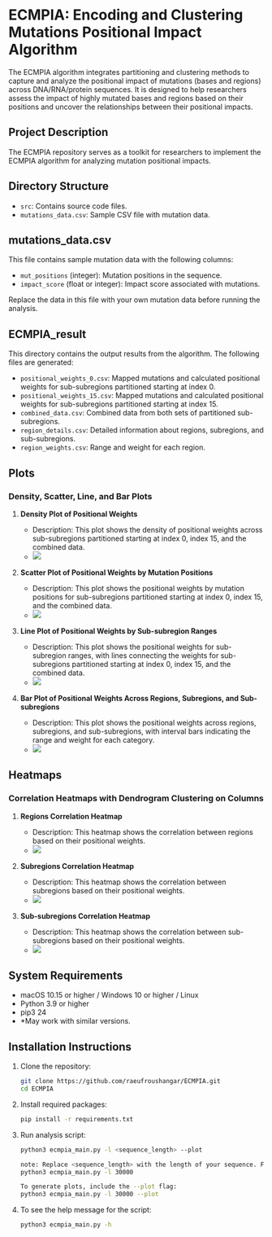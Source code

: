 # ECMPIA: Encoding and Clustering Mutations Positional Impact Algorithm

The ECMPIA algorithm integrates partitioning and clustering methods to capture and analyze the positional impact of mutations (bases and regions) across DNA/RNA/protein sequences. It is designed to help researchers assess the impact of highly mutated bases and regions based on their positions and uncover the relationships between their positional impacts.

## Project Description

The ECMPIA repository serves as a toolkit for researchers to implement the ECMPIA algorithm for analyzing mutation positional impacts.

## Directory Structure

- `src`: Contains source code files.
- `mutations_data.csv`: Sample CSV file with mutation data.

## mutations_data.csv

This file contains sample mutation data with the following columns:
- `mut_positions` (integer): Mutation positions in the sequence.
- `impact_score` (float or integer): Impact score associated with mutations.

Replace the data in this file with your own mutation data before running the analysis.


## ECMPIA_result

This directory contains the output results from the algorithm. The following files are generated:
- `positional_weights_0.csv`: Mapped mutations and calculated positional weights for sub-subregions partitioned starting at index 0.
- `positional_weights_15.csv`: Mapped mutations and calculated positional weights for sub-subregions partitioned starting at index 15.
- `combined_data.csv`: Combined data from both sets of partitioned sub-subregions.
- `region_details.csv`: Detailed information about regions, subregions, and sub-subregions.
- `region_weights.csv`: Range and weight for each region.


## Plots

### Density, Scatter, Line, and Bar Plots

1. **Density Plot of Positional Weights**
   - Description: This plot shows the density of positional weights across sub-subregions partitioned starting at index 0, index 15, and the combined data.
   - ![](ECMPIA_result/density_plot_for_positional_weights.png)

2. **Scatter Plot of Positional Weights by Mutation Positions**
   - Description: This plot shows the positional weights by mutation positions for sub-subregions partitioned starting at index 0, index 15, and the combined data.
   - ![](ECMPIA_result/positional_weights_by_mutation_positions.png)

3. **Line Plot of Positional Weights by Sub-subregion Ranges**
   - Description: This plot shows the positional weights for sub-subregion ranges, with lines connecting the weights for sub-subregions partitioned starting at index 0, index 15, and the combined data.
   - ![](ECMPIA_result/positional_weights_by_subsubregion_ranges.png)

4. **Bar Plot of Positional Weights Across Regions, Subregions, and Sub-subregions**
   - Description: This plot shows the positional weights across regions, subregions, and sub-subregions, with interval bars indicating the range and weight for each category.
   - ![](ECMPIA_result/positional_weights_of_regions_subregions_subsubregions.png)


## Heatmaps

### Correlation Heatmaps with Dendrogram Clustering on Columns

1. **Regions Correlation Heatmap**
   - Description: This heatmap shows the correlation between regions based on their positional weights.
   - ![](ECMPIA_result/region_correlation_heatmap.png)

2. **Subregions Correlation Heatmap**
   - Description: This heatmap shows the correlation between subregions based on their positional weights.
   - ![](ECMPIA_result/subregion_correlation_heatmap.png)

3. **Sub-subregions Correlation Heatmap**
   - Description: This heatmap shows the correlation between sub-subregions based on their positional weights.
   - ![](ECMPIA_result/subsubregion_correlation_heatmap.png)


## System Requirements

- macOS 10.15 or higher / Windows 10 or higher / Linux
- Python 3.9 or higher
- pip3 24
- *May work with similar versions.

## Installation Instructions

1. Clone the repository:
   ```bash
   git clone https://github.com/raeufroushangar/ECMPIA.git
   cd ECMPIA

2. Install required packages:
   ```bash
   pip install -r requirements.txt

3. Run analysis script:
   ```bash
   python3 ecmpia_main.py -l <sequence_length> --plot

   note: Replace <sequence_length> with the length of your sequence. For example:
   python3 ecmpia_main.py -l 30000 

   To generate plots, include the --plot flag:
   python3 ecmpia_main.py -l 30000 --plot

4. To see the help message for the script:
   ```bash
   python3 ecmpia_main.py -h
